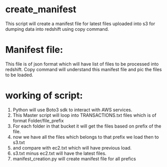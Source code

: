 # create_manifest
 This script will create a manifest file for latest files uploaded into s3 for dumping data into redshift using copy command.
 
 
# Manifest file: 
This file is of json format which will have list of files to be processed into redshift.
Copy command will understand this manifest file and pic the files to be loaded.

# working of script:

1. Python will use Boto3 sdk to interact with AWS services.
2. This Master script will loop into TRANSACTIONS.txt files which is of format Folder/file_prefix
3. For each folder in that bucket it will get the files based on prefix of the file. 
4. now we have all the files which belongs to that prefix we load then to s3.txt
5. and compare with ec2.txt which will have previous load.
6. s3.txt minus ec2.txt will have the latest files.
7. manifest_creation.py will create manifest file for all prefics
